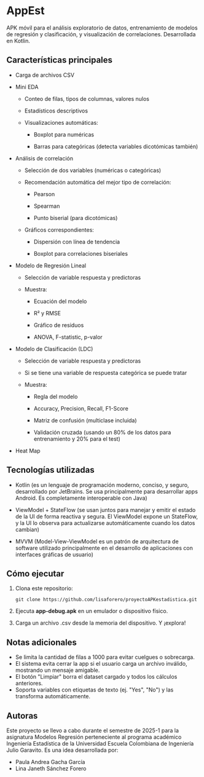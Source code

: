 # AppEst 

APK móvil para el análisis exploratorio de datos, entrenamiento de modelos de regresión y clasificación, y visualización de correlaciones. Desarrollada en Kotlin.

## Características principales
- Carga de archivos CSV

- Mini EDA

  - Conteo de filas, tipos de columnas, valores nulos

  - Estadísticos descriptivos

  - Visualizaciones automáticas:

      - Boxplot para numéricas

      - Barras para categóricas (detecta variables dicotómicas también)

- Análisis de correlación

  - Selección de dos variables (numéricas o categóricas)

  - Recomendación automática del mejor tipo de correlación:

      - Pearson

      - Spearman

      - Punto biserial (para dicotómicas)

  - Gráficos correspondientes:

      - Dispersión con línea de tendencia

      - Boxplot para correlaciones biseriales

- Modelo de Regresión Lineal

  - Selección de variable respuesta y predictoras

  - Muestra:

    - Ecuación del modelo

    - R² y RMSE

    - Gráfico de residuos

    - ANOVA, F-statistic, p-valor

- Modelo de Clasificación (LDC)
  - Selección de variable respuesta y predictoras
    
  - Si se tiene una variable de respuesta categórica se puede tratar

  - Muestra:

    - Regla del modelo

    - Accuracy, Precision, Recall, F1-Score

    - Matriz de confusión (multiclase incluida)

    - Validación cruzada (usando un 80% de los datos para entrenamiento y 20% para el test)

- Heat Map

## Tecnologías utilizadas
- Kotlin (es un lenguaje de programación moderno, conciso, y seguro, desarrollado por JetBrains. Se usa principalmente para desarrollar apps Android. Es completamente interoperable con Java)

- ViewModel + StateFlow (se usan juntos para manejar y emitir el estado de la UI de forma reactiva y segura. El ViewModel expone un StateFlow, y la UI lo observa para actualizarse automáticamente cuando los datos cambian)

- MVVM (Model-View-ViewModel es un patrón de arquitectura de software utilizado principalmente en el desarrollo de aplicaciones con interfaces gráficas de usuario)

## Cómo ejecutar
1. Clona este repositorio:
   ```
   git clone https://github.com/lisaforero/proyectoAPKestadistica.git
   ```
2. Ejecuta **app-debug.apk** en un emulador o dispositivo físico.

3. Carga un archivo .csv desde la memoria del dispositivo. Y ¡explora!

## Notas adicionales
- Se limita la cantidad de filas a 1000 para evitar cuelgues o sobrecarga.
- El sistema evita cerrar la app si el usuario carga un archivo inválido, mostrando un mensaje amigable.
- El botón "Limpiar" borra el dataset cargado y todos los cálculos anteriores.
- Soporta variables con etiquetas de texto (ej. "Yes", "No") y las transforma automáticamente.

## Autoras
Este proyecto se llevo a cabo durante el semestre de 2025-1 para la asignatura Modelos Regresión perteneciente al programa académico Ingeniería Estadística de la Universidad Escuela Colombiana de Ingeniería Julio Garavito.
Es una idea desarrollada por:
- Paula Andrea Gacha García
- Lina Janeth Sánchez Forero
